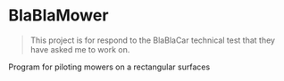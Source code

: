 # BlaBlaMower

>This project is for respond to the BlaBlaCar technical test that they have asked me to work on.

Program for piloting mowers on a rectangular surfaces
